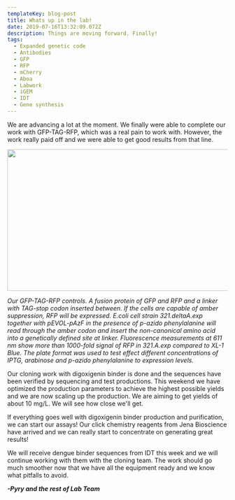 ```yaml
---
templateKey: blog-post
title: Whats up in the lab!
date: 2019-07-16T13:32:09.072Z
description: Things are moving forward. Finally!
tags:
  - Expanded genetic code
  - Antibodies
  - GFP
  - RFP
  - mCherry
  - Aboa
  - Labwork
  - iGEM
  - IDT
  - Gene synthesis
---
```

We are advancing a lot at the moment. We finally were able to complete our work with GFP-TAG-RFP, which was a real pain to work with. However, the work really paid off and we were able to get good results from that line.



<img src="https://2019.igem.org/wiki/images/7/73/T--Aboa--Aboa_gfp-rfp-plate_160719.jpeg" style="width:648px;height:324px;">



_Our GFP-TAG-RFP controls.  A fusion protein of GFP and RFP and a linker with TAG-stop codon inserted between. If the cells are capable of amber suppression, RFP will be expressed. E.coli cell strain 321.deltaA.exp together with pEVOL-pAzF in the presence of p-azido phenylalanine will read through the amber codon and insert the non-canonical amino acid into a genetically defined site at linker. Fluorescence measurements at 611 nm show more than 1000-fold signal of RFP in 321.A.exp compared to XL-1 Blue. The plate format was used to test effect different concentrations of IPTG, arabinose and p-azido phenylalanine to expression levels._





 Our cloning work with digoxigenin binder is done and the sequences have been verified by sequencing and test productions. This weekend we have optimized the production parameters to achieve the highest possible yields and we are now scaling up the production. We are aiming to get yields of about 10 mg/L. We will see how close we'll get. 

If everything goes well with digoxigenin binder production and purification, we can start our assays! Our click chemistry reagents from Jena Bioscience have arrived and we can really start to concentrate on generating great results!

We will receive dengue binder sequences from IDT this week and we will continue working with them with the cloning team. The work should go much smoother now that we have all the equipment ready and we know what pitfalls to avoid.



**_\-Pyry and the rest of Lab Team_**
